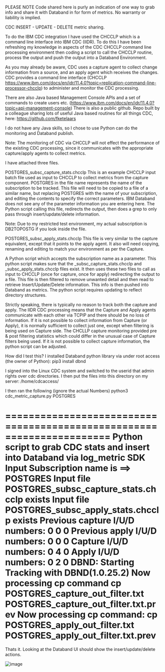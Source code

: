 PLEASE NOTE
Code shared here is purly an indication of one way to grab info and share it with Databand in for form of metrics.
No warranty or liability is implied.

CDC INSERT - UPDATE - DELETE metric sharing.

To do the IBM CDC integration I have used the CHCCLP which is a command line interface into IBM CDC (IIDR).
To do this I have been refreshing my knowledge in aspects of the CDC CHCCLP command line processing environment then coding a script to call the CHCCLP routine, 
process the output and push the output into a Databand Environment.
 
As you may already be aware, CDC uses a capture agent to collect change information from a source, and an apply agent which receives the changes. 
CDC provides a command line interface (CHCCLP https://www.ibm.com/docs/en/idr/11.4.0?topic=replication-command-line-processor-chcclp) to administer and monitor the CDC processing. 
 
There are also Java based Management Console APIs and a set of commands to create users etc. (https://www.ibm.com/docs/en/idr/11.4.0?topic=api-management-console)
There is also a public github. Repo built by a colleague sharing lots of useful Java based routines for all things CDC, here: https://github.com/fketelaars
 
I do not have any Java skills, so I chose to use Python can do the monitoring and Databand publish.
 
Note: The monitoring of CDC via CHCCLP will not effect the performance of the existing CDC processing, since it communicates with the appropriate capture/apply agents to collect metrics.
 
I have attached three files.
 
POSTGRES_subsc_capture_stats.chcclp
This is an example CHCCLP input batch file used as input to CHCCLP to collect metrics from the capture component. POSTGRES in the file name represents the name of the subscription to be tracked.
This file will need to be copied to a file of a similar name, but replacing POSTGRES with the name of your subscription, and editing the contents to specify the correct parameters.
IBM Databand does not see any of the parameter information you are entering here. 
The Python script calling this file, redirects the output, then does a grep to only pass through insert/update/delete information.

Note: Due to my restricted test environment, my actual subscription is DB2TOPOSTG if you look inside the file. 
 
 
POSTGRES_subsc_apply_stats.chcclp
This file is very similar to the capture equivalent, except that it points to the apply agent.
It also will need copying, renaming and editing to match your environment as per the Capture.
 
A Python script which accepts the subscription name as a parameter.
This python script makes sure that the <subscription>_subsc_capture_stats.chcclp and <subscription>_subsc_apply_stats.chcclp files exist.
It then uses these two files to call as input to CHCCLP (once for capture, once for apply) redirecting the output to a  file. This file is then filtered to remove unwanted detail and then read to retrieve Insert/Update/Delete information. This info is then pushed into Databand as metrics.
The python script requires updating to reflect directory structures.
 
Strictly speaking, there is typically no reason to track both the capture and apply.
The IIDR CDC processing means that the Capture and Apply agents communicate with each other via TCPIP and there should be no loss of information.
If it is not possible to collect information from Capture (or Apply), it is normally sufficient to collect just one, except when filtering is being used on Capture side. The CHCLLP capture monitoring provided pre & post filtering statistics which could differ in the unusual case of Capture filters being used.
If it is not possible to collect capture information, the python script can be adjusted.
 
How did I test this?
I installed Databand python library via under root access (the owner of Python): pip3 install dbnd
 
I signed into the Linux CDC system and switched to the userid that admin rights over cdc directories.
I then put the files into this directory on my server: /home/cdcaccess/
 
I then ran the following (ignore the actual Numbers)
    python3 cdc_metric_capture.py POSTGRES

======================================================================
Python script to grab CDC stats and insert into Databand via log_metric SDK
Input Subscription name is ==> POSTGRES
Input file POSTGRES_subsc_capture_stats.chcclp exists
Input file POSTGRES_subsc_apply_stats.chcclp exists
Previous capture I/U/D numbers: 0 0 0
Previous apply I/U/D numbers: 0 0 0
Capture I/U/D numbers: 0 4 0
Apply I/U/D numbers: 0 2 0
DBND: Starting Tracking with DBND(1.0.25.2)
Now processing cp command cp POSTGRES_capture_out_filter.txt POSTGRES_capture_out_filter.txt.prev
Now processing cp command: cp POSTGRES_apply_out_filter.txt POSTGRES_apply_out_filter.txt.prev
======================================================================

Thats it.
Looking at the Databand UI should show the insert/update/delete actions.

![image](https://github.com/user-attachments/assets/6d6c752b-5dcc-46f1-956f-7de2d21e69da)
